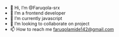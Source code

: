 - 👋 Hi, I’m @Faruqola-srx
- 👀 I’m a frontend developer
- 🌱 I’m currently javascript
- 💞️ I’m looking to collaborate on project
- 📫 How to reach me faruqolamide142@gmail.com

<!---
Faruqola-srx/Faruqola-srx is a ✨ special ✨ repository because its `README.md` (this file) appears on your GitHub profile.
You can click the Preview link to take a look at your changes.
--->
